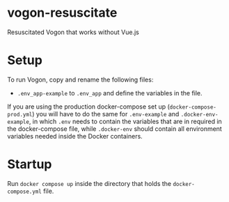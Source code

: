 # vogon-resuscitate
Resuscitated Vogon that works without Vue.js

# Setup
To run Vogon, copy and rename the following files:
- `.env_app-example` to `.env_app` and define the variables in the file.

If you are using the production docker-compose set up (`docker-compose-prod.yml`) you will have to do the same for `.env-example` and `.docker-env-example`, in which `.env` needs to contain the variables that are in required in the docker-compose file, while `.docker-env` should contain all environment variables needed inside the Docker containers.

# Startup
Run `docker compose up` inside the directory that holds the `docker-compose.yml` file.